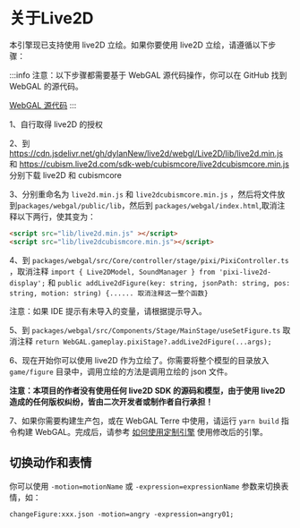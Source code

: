 # 关于Live2D
本引擎现已支持使用 live2D 立绘。如果你要使用 live2D 立绘，请遵循以下步骤：

:::info
注意：以下步骤都需要基于 WebGAL 源代码操作，你可以在 GitHub 找到 WebGAL 的源代码。

[WebGAL 源代码](https://github.com/OpenWebGAL/WebGAL)
:::

1、自行取得 live2D 的授权

2、到 https://cdn.jsdelivr.net/gh/dylanNew/live2d/webgl/Live2D/lib/live2d.min.js 和 https://cubism.live2d.com/sdk-web/cubismcore/live2dcubismcore.min.js 分别下载 live2D 和 cubismcore

3、分别重命名为 `live2d.min.js` 和 `live2dcubismcore.min.js` ，然后将文件放到`packages/webgal/public/lib`，然后到 `packages/webgal/index.html`,取消注释以下两行，使其变为：
```html
<script src="lib/live2d.min.js" ></script>
<script src="lib/live2dcubismcore.min.js"></script>
```
4、到 `packages/webgal/src/Core/controller/stage/pixi/PixiController.ts` ，取消注释
`import { Live2DModel, SoundManager } from 'pixi-live2d-display';` 和 `public addLive2dFigure(key: string, jsonPath: string, pos: string, motion: string) {...... 取消注释这一整个函数}`

注意：如果 IDE 提示有未导入的变量，请根据提示导入。

5、到 `packages/webgal/src/Components/Stage/MainStage/useSetFigure.ts` 取消注释 `return WebGAL.gameplay.pixiStage?.addLive2dFigure(...args);`

6、现在开始你可以使用 live2D 作为立绘了。你需要将整个模型的目录放入 `game/figure` 目录中，调用立绘的方法是调用立绘的 json 文件。

**注意：本项目的作者没有使用任何 live2D SDK 的源码和模型，由于使用 live2D 造成的任何版权纠纷，皆由二次开发者或制作者自行承担！**

7、如果你需要构建生产包，或在 WebGAL Terre 中使用，请运行 `yarn build` 指令构建 WebGAL。完成后，请参考 [如何使用定制引擎](derivative) 使用修改后的引擎。

## 切换动作和表情

你可以使用 `-motion=motionName` 或 `-expression=expressionName` 参数来切换表情，如：

```
changeFigure:xxx.json -motion=angry -expression=angry01;
```
